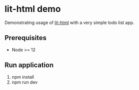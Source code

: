 # lit-html demo

Demonstrating usage of [lit-html](https://lit-html.polymer-project.org/) with a very simple todo list app.

## Prerequisites
- Node >= 12

## Run application
1. npm install
2. npm run dev